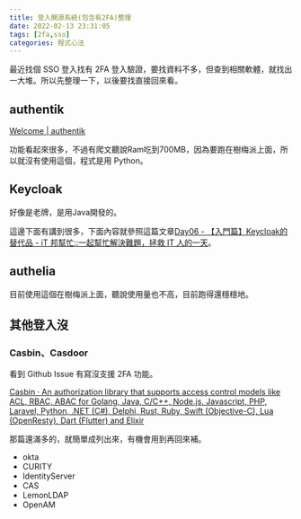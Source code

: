```yaml
---
title: 登入開源系統(包含有2FA)整理
date: 2022-02-13 23:31:05
tags: [2fa,sso]
categories: 程式心法
---
```


最近找個 SSO 登入找有 2FA 登入驗證，要找資料不多，但查到相關軟體，就找出一大堆。所以先整理一下，以後要找直接回來看。

<!--more-->

## authentik

[Welcome | authentik](https://goauthentik.io/)

功能看起來很多，不過有爬文聽說Ram吃到700MB，因為要跑在樹梅派上面，所以就沒有使用這個，程式是用 Python。


## Keycloak

好像是老牌，是用Java開發的。

這邊下面有講到很多，下面內容就參照這篇文章[Day06 - 【入門篇】Keycloak的替代品 - iT 邦幫忙::一起幫忙解決難題，拯救 IT 人的一天](https://ithelp.ithome.com.tw/articles/10269542)。


## authelia

目前使用這個在樹梅派上面，聽說使用量也不高，目前跑得還穩穩地。


## 其他登入沒

### Casbin、Casdoor 

看到 Github Issue 有寫沒支援 2FA 功能。

[Casbin · An authorization library that supports access control models like ACL, RBAC, ABAC for Golang, Java, C/C++, Node.js, Javascript, PHP, Laravel, Python, .NET (C#), Delphi, Rust, Ruby, Swift (Objective-C), Lua (OpenResty), Dart (Flutter) and Elixir](https://casbin.org/)





那篇還滿多的，就簡單成列出來，有機會用到再回來補。

- okta
- CURITY
- IdentityServer
- CAS
- LemonLDAP
- OpenAM